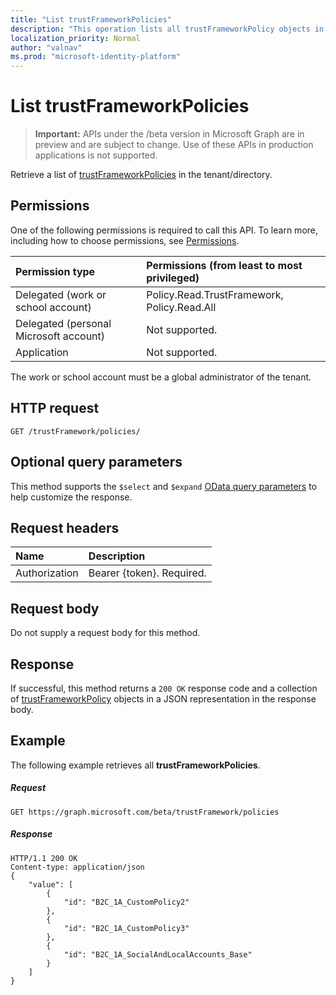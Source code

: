 ```yaml
---
title: "List trustFrameworkPolicies"
description: "This operation lists all trustFrameworkPolicy objects in an Azure AD B2C tenant."
localization_priority: Normal
author: "valnav"
ms.prod: "microsoft-identity-platform"
---
```

# List trustFrameworkPolicies

> **Important:** APIs under the /beta version in Microsoft Graph are in preview and are subject to change. Use of these APIs in production applications is not supported.

Retrieve a list of [trustFrameworkPolicies](../resources/trustframeworkpolicy.md) in the tenant/directory.

## Permissions

One of the following permissions is required to call this API. To learn more, including how to choose permissions, see [Permissions](/graph/permissions-reference.md).

|Permission type      | Permissions (from least to most privileged)              |
|:--------------------|:---------------------------------------------------------|
|Delegated (work or school account)|Policy.Read.TrustFramework, Policy.Read.All|
|Delegated (personal Microsoft account)| Not supported.|
|Application|Not supported.|

The work or school account must be a global administrator of the tenant.

## HTTP request

<!-- { "blockType": "ignored" } -->
```http
GET /trustFramework/policies/
```
## Optional query parameters

This method supports the `$select` and `$expand` [OData query parameters](/graph/query-parameters) to help customize the response.

## Request headers

|Name|Description|
|:---------------|:----------|
|Authorization|Bearer {token}. Required.|

## Request body

Do not supply a request body for this method.

## Response

If successful, this method returns a `200 OK` response code and a collection of [trustFrameworkPolicy](../resources/trustframeworkpolicy.md) objects in a JSON representation in the response body.

## Example

The following example retrieves all **trustFrameworkPolicies**.

##### Request

<!-- {
  "blockType": "request",
  "name": "get__trustFrameworks"
}-->
```http
GET https://graph.microsoft.com/beta/trustFramework/policies
```

##### Response

<!-- {
  "blockType": "response",
  "truncated": true,
  "@odata.type": "microsoft.graph.trustFramework.policy",
  "isCollection": true
} -->
```http
HTTP/1.1 200 OK
Content-type: application/json
{
    "value": [
        {
            "id": "B2C_1A_CustomPolicy2"
        },
        {
            "id": "B2C_1A_CustomPolicy3"
        },
        {
            "id": "B2C_1A_SocialAndLocalAccounts_Base"
        }
    ]
}
```

<!-- uuid: 8fcb5dbc-d5aa-4681-8e31-b001d5168d79
2015-10-25 14:57:30 UTC -->
<!-- {
  "type": "#page.annotation",
  "description": "List trustFrameworkPolicy",
  "keywords": "",
  "section": "documentation",
  "tocPath": ""
}-->
